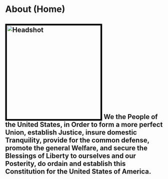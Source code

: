<html>
<body>
  <h1>About (Home)</h1>
  <h2><img src="https://i.postimg.cc/wBrSkcrx/40212635-710494179302774-6326379903797166080-o.jpg" 
    width="300" height="300" alt="Headshot" style="border:5px solid black" style="float:left">
    We the People of the United States, in Order to form a more perfect Union, establish Justice, insure domestic Tranquility, provide for the common defense, promote the general Welfare, and secure the Blessings of Liberty to ourselves and our Posterity, do ordain and establish this Constitution for the United States of America.<h2>

<body>
<html>
